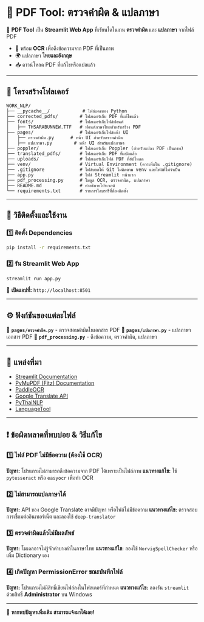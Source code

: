 # 📄 PDF Tool: ตรวจคำผิด & แปลภาษา

📄 **PDF Tool** เป็น **Streamlit Web App** ที่เรัยนไดในงาน **ตรวจคำผิด** และ **แปลภาษา** จากไฟล์ PDF

- 📜 พร้อม **OCR** เพื่อดึงข้อความจาก PDF ที่เป็นภาพ
- 🌍 แปลภาษา **ไทยและอังกฤษ**
- 📥 ดาวน์โหลด PDF ที่แก้ไขหรือแปลแล้ว

---

## 📂 โครงสร้างโฟลเดอร์
```
WORK_NLP/
├── __pycache__/            # ไฟล์แคชของ Python
├── corrected_pdfs/        # โฟลเดอร์เก็บ PDF ที่แก้ไขแล้ว
├── fonts/                 # โฟลเดอร์เก็บไฟล์ฟอนต์
│   ├── THSARABUNNEW.TTF   # ฟอนต์ภาษาไทยสำหรับสร้าง PDF
├── pages/                 # โฟลเดอร์เก็บไฟล์หน้า UI
│   ├── ตรวจคำผิด.py      # หน้า UI สำหรับตรวจคำผิด
│   ├── แปลภาษา.py        # หน้า UI สำหรับแปลภาษา
├── poppler/               # โฟลเดอร์เก็บ Poppler (สำหรับแปลง PDF เป็นภาพ)
├── translated_pdfs/       # โฟลเดอร์เก็บ PDF ที่แปลแล้ว
├── uploads/               # โฟลเดอร์เก็บไฟล์ PDF ที่อัปโหลด
├── venv/                  # Virtual Environment (ควรเพิ่มใน .gitignore)
├── .gitignore             # ไฟล์บอกให้ Git ไม่ติดตาม venv และไฟล์ที่ไม่จำเป็น
├── app.py                 # ไฟล์ Streamlit หน้าแรก
├── pdf_processing.py      # โมดูล OCR, ตรวจคำผิด, แปลภาษา
├── README.md              # คำอธิบายโปรเจกต์
└── requirements.txt       # รายการไลบรารีที่ต้องติดตั้ง
```

---

## 🚀 วิธีติดตั้งและใช้งาน
### 1️⃣ ติดตั้ง Dependencies
```bash
pip install -r requirements.txt
```

### 2️⃣ รัน Streamlit Web App
```bash
streamlit run app.py
```
📌 **เปิดแอปที่:** `http://localhost:8501`

---

## ⚙️ ฟังก์ชันของแต่ละไฟล์
📂 **`pages/ตรวจคำผิด.py`** - ตรวจสอบคำผิดในเอกสาร PDF
📂 **`pages/แปลภาษา.py`** - แปลภาษาเอกสาร PDF
📂 **`pdf_processing.py`** - ดึงข้อความ, ตรวจคำผิด, แปลภาษา

---

## 🔗 แหล่งที่มา
- [Streamlit Documentation](https://docs.streamlit.io/)
- [PyMuPDF (Fitz) Documentation](https://pymupdf.readthedocs.io/en/latest/)
- [PaddleOCR](https://github.com/PaddlePaddle/PaddleOCR)
- [Google Translate API](https://py-googletrans.readthedocs.io/en/latest/)
- [PyThaiNLP](https://pythainlp.github.io/)
- [LanguageTool](https://languagetool.org/)

---

## ❗ ข้อผิดพลาดที่พบบ่อย & วิธีแก้ไข
### 1️⃣ **ไฟล์ PDF ไม่มีข้อความ (ต้องใช้ OCR)**
**ปัญหา:** โปรแกรมไม่สามารถดึงข้อความจาก PDF ได้เพราะเป็นไฟล์ภาพ
**แนวทางแก้ไข:** ใช้ `pytesseract` หรือ `easyocr` เพื่อทำ OCR

### 2️⃣ **ไม่สามารถแปลภาษาได้**
**ปัญหา:** API ของ Google Translate อาจมีปัญหา หรือไฟล์ไม่มีข้อความ
**แนวทางแก้ไข:** ตรวจสอบการเชื่อมต่ออินเทอร์เน็ต และลองใช้ `deep-translator`

### 3️⃣ **ตรวจคำผิดแล้วไม่มีผลลัพธ์**
**ปัญหา:** โมเดลอาจไม่รู้จักคำบางคำในภาษาไทย
**แนวทางแก้ไข:** ลองใช้ `NorvigSpellChecker` หรือเพิ่ม Dictionary เอง

### 4️⃣ **เกิดปัญหา PermissionError ขณะบันทึกไฟล์**
**ปัญหา:** โปรแกรมไม่มีสิทธิ์เขียนไฟล์ลงในโฟลเดอร์ที่กำหนด
**แนวทางแก้ไข:** ลองรัน `streamlit` ด้วยสิทธิ์ **Administrator** บน Windows

---

🚀 **หากพบปัญหาเพิ่มเติม สามารถแจ้งมาได้เลย!**
